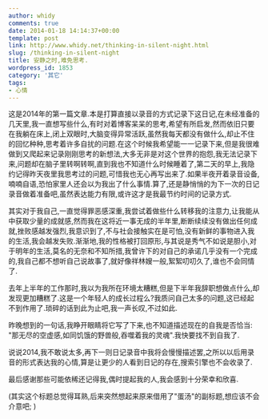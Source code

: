 ```yaml
---
author: whidy
comments: true
date: 2014-01-18 14:14:37+00:00
template: post
link: http://www.whidy.net/thinking-in-silent-night.html
slug: /thinking-in-silent-night
title: 安静之时,难免思考.
wordpress_id: 1853
category: '其它'
tags:
- 心情
---
```


这是2014年的第一篇文章.本是打算直接以录音的方式记录下这日记,在未经准备的几天里,我一直想写些什么,有时对着博客呆呆的思考,希望有所启发,然而依旧只要在我躺在床上,闭上双眼时,大脑变得异常活跃,虽然我每天都没有做什么,却止不住的回忆种种,思考着许多自扰的问题.在这个时候我希望能一一记录下来,但是我很难做到又爬起来记录刚刚思考的新想法,大多无非是对这个世界的抱怨,我无法记录下来,问题却在脑子里转啊转啊,直到我也不知道什么时候睡着了,第二天的早上,我隐约记得昨天夜里我思考过的问题,可惜我也无心再写出来了.如果半夜开着录音设备,喃喃自语,恐怕家里人还会以为我出了什么事情.算了,还是静悄悄的为下一次的日记录音做着准备吧,虽然表达能力有限,或许这才是我最节约时间的记录方式.

其实对于我自己,一直觉得罪恶感深重,我尝试着做些什么转移我的注意力,让我能从中获取少量的成就感,然而我在这将近一事无成的半年里,断断续续没有做出任何成就,挫败感越发强烈,我意识到了,不与社会接触实在是可怕,没有新鲜的事物进入我的生活,我会越发失败.渐渐地,我的性格被打回原形,与其说是秀气不如说是胆小,对于明年的生活,莫名的无奈和不知所措,我曾许下的对自己的承诺几乎没有一个完成的,我自己都不想听自己说故事了,就好像祥林嫂一般,絮絮叨叨久了,谁也不会同情了.

去年上半年的工作那时,我以为我所在环境太糟糕,但是下半年我辞职想做点什么,却发现更加糟糕了.这是一个年轻人的成长过程么?我质问自己太多的问题,这已经起不到作用了.琐碎的话到此为止吧,我一声长叹,不过如此.

昨晚想到的一句话,我睁开眼睛将它写了下来,也不知道描述现在的自我是否恰当: "那无尽的空虚感,如同饥饿的野兽般,吞噬着我的灵魂".我快要找不到自我了.

说说2014,我不敢说太多,再下一则日记录音中我将会慢慢描述罢,之所以以后用录音的形式表达我的心情,算是让更少的人看到日记的存在,搜索引擎也不会收录了.

最后感谢那些可能依稀还记得我,偶时提起我的人,我会感到十分荣幸和欣喜.

(其实这个标题总觉得耳熟,后来突然想起来原来借用了"蛋汤"的副标题,想应该不会介意吧; )
